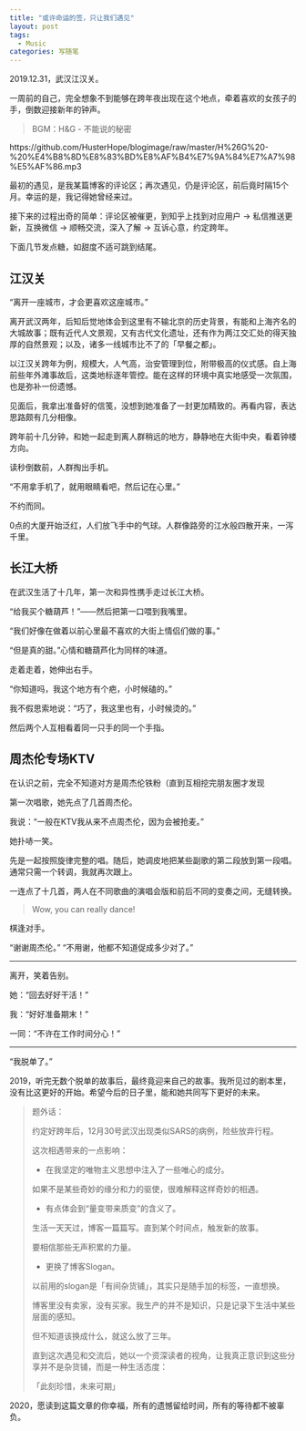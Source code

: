 ```yaml
---
title: "或许命运的签，只让我们遇见"
layout: post
tags:
  - Music
categories: 写随笔
---
```


2019.12.31，武汉江汉关。

一周前的自己，完全想象不到能够在跨年夜出现在这个地点，牵着喜欢的女孩子的手，倒数迎接新年的钟声。

<!-- more -->

> BGM：H&G - 不能说的秘密

<p>https://github.com/HusterHope/blogimage/raw/master/H%26G%20-%20%E4%B8%8D%E8%83%BD%E8%AF%B4%E7%9A%84%E7%A7%98%E5%AF%86.mp3</p>

最初的遇见，是我某篇博客的评论区；再次遇见，仍是评论区，前后竟时隔15个月。幸运的是，我记得她曾经来过。

接下来的过程出奇的简单：评论区被催更，到知乎上找到对应用户 -> 私信推送更新，互换微信 -> 顺畅交流，深入了解 -> 互诉心意，约定跨年。

下面几节发点糖，如甜度不适可跳到结尾。

## 江汉关

“离开一座城市，才会更喜欢这座城市。”

离开武汉两年，后知后觉地体会到这里有不输北京的历史背景，有能和上海齐名的大城故事；既有近代人文景观，又有古代文化遗址，还有作为两江交汇处的得天独厚的自然景观；以及，诸多一线城市比不了的「早餐之都」。

以江汉关跨年为例，规模大，人气高，治安管理到位，附带极高的仪式感。自上海前些年外滩事故后，这类地标逐年管控。能在这样的环境中真实地感受一次氛围，也是弥补一份遗憾。

见面后，我拿出准备好的信笺，没想到她准备了一封更加精致的。再看内容，表达思路颇有几分相像。

跨年前十几分钟，和她一起走到离人群稍远的地方，静静地在大街中央，看着钟楼方向。

读秒倒数前，人群掏出手机。

“不用拿手机了，就用眼睛看吧，然后记在心里。”

不约而同。

0点的大厦开始泛红，人们放飞手中的气球。人群像路旁的江水般四散开来，一泻千里。

## 长江大桥

在武汉生活了十几年，第一次和异性携手走过长江大桥。

“给我买个糖葫芦！”——然后把第一口喂到我嘴里。

“我们好像在做着以前心里最不喜欢的大街上情侣们做的事。”

“但是真的甜。”心情和糖葫芦化为同样的味道。

走着走着，她伸出右手。

“你知道吗，我这个地方有个疤，小时候磕的。”

我不假思索地说：“巧了，我这里也有，小时候烫的。”

然后两个人互相看着同一只手的同一个手指。

## 周杰伦专场KTV

在认识之前，完全不知道对方是周杰伦铁粉（直到互相挖完朋友圈才发现

第一次唱歌，她先点了几首周杰伦。

我说：“一般在KTV我从来不点周杰伦，因为会被抢麦。”

她扑哧一笑。

先是一起按照旋律完整的唱。随后，她调皮地把某些副歌的第二段放到第一段唱。通常只需一个转调，我就再次跟上。

一连点了十几首，两人在不同歌曲的演唱会版和前后不同的变奏之间，无缝转换。

> Wow, you can really dance!

棋逢对手。

“谢谢周杰伦。” “不用谢，他都不知道促成多少对了。”

---

离开，笑着告别。

她：“回去好好干活！”

我：“好好准备期末！”

一同：“不许在工作时间分心！”

---

“我脱单了。”

2019，听完无数个脱单的故事后，最终竟迎来自己的故事。我所见过的剧本里，没有比这更好的开始。希望今后的日子里，能和她共同写下更好的未来。

> 题外话：
>
> 约定好跨年后，12月30号武汉出现类似SARS的病例，险些放弃行程。
>
> 这次相遇带来的一点影响：
>
> * 在我坚定的唯物主义思想中注入了一些唯心的成分。
>
> 如果不是某些奇妙的缘分和力的驱使，很难解释这样奇妙的相遇。
>
> * 有点体会到“量变带来质变”的含义了。
>
> 生活一天天过，博客一篇篇写。直到某个时间点，触发新的故事。
>
> 要相信那些无声积累的力量。
>
> * 更换了博客Slogan。
>
> 以前用的slogan是「有间杂货铺」，其实只是随手加的标签，一直想换。
>
> 博客里没有卖家，没有买家。我生产的并不是知识，只是记录下生活中某些层面的感知。
>
> 但不知道该换成什么，就这么放了三年。
>
> 直到这次遇见和交流后，她以一个资深读者的视角，让我真正意识到这些分享并不是杂货铺，而是一种生活态度：
>
> 「此刻珍惜，未来可期」

2020，愿读到这篇文章的你幸福，所有的遗憾留给时间，所有的等待都不被辜负。